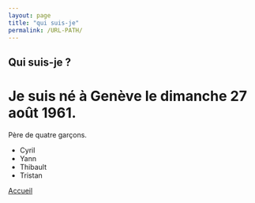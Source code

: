 ```yaml
---
layout: page
title: "qui suis-je"
permalink: /URL-PATH/
---
```


## Qui suis-je ?

Je suis né à Genève le dimanche 27 août 1961.
=====
Père de quatre garçons.

- Cyril
- Yann
- Thibault
- Tristan

[Accueil](index.md)
